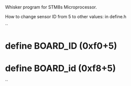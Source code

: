 Whisker program for STM8s Microprocessor.

How to change sensor ID from 5 to other values: 
in define.h

``
# define BOARD_ID (0xf0+5)
# define BOARD_id (0xf8+5)
``